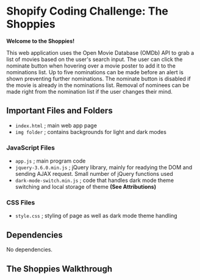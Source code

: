 # Shopify Coding Challenge: The Shoppies
**Welcome to the Shoppies!**

This web application uses the Open Movie Database (OMDb) API to grab a list of movies based on the user's search input.
The user can click the nominate button when hovering over a movie poster to add it to the nominations list. Up to five
nominations can be made before an alert is shown preventing further nominations. The nominate button is disabled if the movie
is already in the nominations list. Removal of nominees can be made right from the nomination list if the user changes their mind.

## Important Files and Folders
* `index.html` ; main web app page
* `img folder` ; contains backgrounds for light and dark modes

### JavaScript Files
* `app.js` ; main program code
* `jquery-3.6.0.min.js` ; jQuery library, mainly for readying the DOM and sending AJAX request. Small number of jQuery functions used
* `dark-mode-switch.min.js` ; code that handles dark mode theme switching and local storage of theme **(See Attributions)**

### CSS Files
* `style.css` ; styling of page as well as dark mode theme handling

## Dependencies
No dependencies.

## The Shoppies Walkthrough
